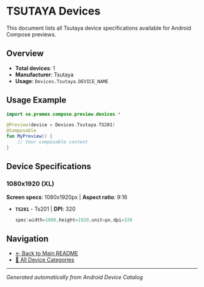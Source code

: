 # TSUTAYA Devices

This document lists all Tsutaya device specifications available for Android Compose previews.

## Overview

- **Total devices**: 1
- **Manufacturer**: Tsutaya
- **Usage**: `Devices.Tsutaya.DEVICE_NAME`

## Usage Example

```kotlin
import se.premex.compose.preview.devices.*

@Preview(device = Devices.Tsutaya.TS201)
@Composable
fun MyPreview() {
    // Your composable content
}
```

## Device Specifications

### 1080x1920 (XL)

**Screen specs**: 1080x1920px | **Aspect ratio**: 9:16

- **`TS201`** - Ts201 | **DPI**: 320
  ```kotlin
  spec:width=1080,height=1920,unit=px,dpi=320
  ```

## Navigation

- [← Back to Main README](../../README.md)
- [📱 All Device Categories](../README.md)

---
*Generated automatically from Android Device Catalog*
